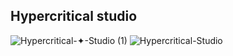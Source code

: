## Hypercritical studio
![Hypercritical-✦-Studio (1)](https://github.com/vickkie/Hypercritical/assets/43224578/ec03f4af-18c2-41a3-b88c-c903e0ad28df)
![Hypercritical-Studio](https://github.com/Hypercritical-studio/Hypercritical-studio.github.io/assets/43224578/0802e2f4-b55e-4464-b91e-543e773f9455)
